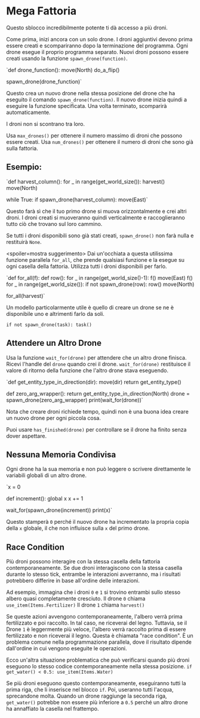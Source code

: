 # Mega Fattoria
Questo sblocco incredibilmente potente ti dà accesso a più droni. 

Come prima, inizi ancora con un solo drone. I droni aggiuntivi devono prima essere creati e scompariranno dopo la terminazione del programma.
Ogni drone esegue il proprio programma separato. Nuovi droni possono essere creati usando la funzione `spawn_drone(function)`.

`def drone_function():
    move(North)
    do_a_flip()

spawn_drone(drone_function)`

Questo crea un nuovo drone nella stessa posizione del drone che ha eseguito il comando `spawn_drone(function)`. Il nuovo drone inizia quindi a eseguire la funzione specificata. Una volta terminato, scomparirà automaticamente.

I droni non si scontrano tra loro. 

Usa `max_drones()` per ottenere il numero massimo di droni che possono essere creati.
Usa `num_drones()` per ottenere il numero di droni che sono già sulla fattoria.


## Esempio:
`def harvest_column():
    for _ in range(get_world_size()):
        harvest()
        move(North)

while True:
    if spawn_drone(harvest_column):
        move(East)`

Questo farà sì che il tuo primo drone si muova orizzontalmente e crei altri droni. I droni creati si muoveranno quindi verticalmente e raccoglieranno tutto ciò che trovano sul loro cammino.

Se tutti i droni disponibili sono già stati creati, `spawn_drone()` non farà nulla e restituirà `None`.

<spoiler=mostra suggerimento> Dai un'occhiata a questa utilissima funzione parallela `for_all`, che prende qualsiasi funzione e la esegue su ogni casella della fattoria. Utilizza tutti i droni disponibili per farlo.

`def for_all(f):
	def row():
		for _ in range(get_world_size()-1):
			f()
			move(East)
		f()
	for _ in range(get_world_size()):
		if not spawn_drone(row):
			row()
		move(North)

for_all(harvest)`

Un modello particolarmente utile è quello di creare un drone se ne è disponibile uno e altrimenti farlo da soli.

`if not spawn_drone(task):
	task()`
</spoiler>

## Attendere un Altro Drone
Usa la funzione `wait_for(drone)` per attendere che un altro drone finisca. Ricevi l'handle del `drone` quando crei il drone.
`wait_for(drone)` restituisce il valore di ritorno della funzione che l'altro drone stava eseguendo.

`def get_entity_type_in_direction(dir):
    move(dir)
    return get_entity_type()

def zero_arg_wrapper():
    return get_entity_type_in_direction(North)
drone = spawn_drone(zero_arg_wrapper)
print(wait_for(drone))`

Nota che creare droni richiede tempo, quindi non è una buona idea creare un nuovo drone per ogni piccola cosa.

Puoi usare `has_finished(drone)` per controllare se il drone ha finito senza dover aspettare.

## Nessuna Memoria Condivisa
Ogni drone ha la sua memoria e non può leggere o scrivere direttamente le variabili globali di un altro drone.

`x = 0

def increment():
    global x
    x += 1

wait_for(spawn_drone(increment))
print(x)`

Questo stamperà `0` perché il nuovo drone ha incrementato la propria copia della `x` globale, il che non influisce sulla `x` del primo drone.

## Race Condition
Più droni possono interagire con la stessa casella della fattoria contemporaneamente. Se due droni interagiscono con la stessa casella durante lo stesso tick, entrambe le interazioni avverranno, ma i risultati potrebbero differire in base all'ordine delle interazioni.

Ad esempio, immagina che i droni `0` e `1` si trovino entrambi sullo stesso albero quasi completamente cresciuto.
Il drone `0` chiama
`use_item(Items.Fertilizer)`
Il drone `1` chiama
`harvest()`

Se queste azioni avvengono contemporaneamente, l'albero verrà prima fertilizzato e poi raccolto. In tal caso, ne riceverai del legno. Tuttavia, se il Drone `1` è leggermente più veloce, l'albero verrà raccolto prima di essere fertilizzato e non riceverai il legno.
Questa è chiamata "race condition". È un problema comune nella programmazione parallela, dove il risultato dipende dall'ordine in cui vengono eseguite le operazioni.

Ecco un'altra situazione problematica che può verificarsi quando più droni eseguono lo stesso codice contemporaneamente nella stessa posizione.
`if get_water() < 0.5:
    use_item(Items.Water)`

Se più droni eseguono questo contemporaneamente, eseguiranno tutti la prima riga, che li inserisce nel blocco `if`. Poi, useranno tutti l'acqua, sprecandone molta.
Quando un drone raggiunge la seconda riga, `get_water()` potrebbe non essere più inferiore a `0.5` perché un altro drone ha annaffiato la casella nel frattempo.
